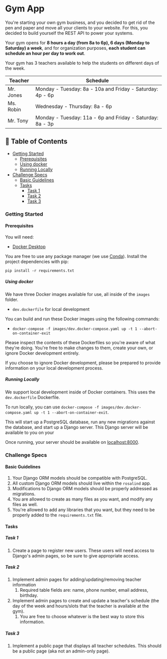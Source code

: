 # Gym App

You're starting your own gym business, and you decided to get rid of the pen and paper and move all your clients to your website. For this, you decided to build yourself the REST API to power your systems.

Your gym opens for **8 hours a day (from 8a to 6p), 6 days (Monday to Saturday) a week**, and for organization purposes, **each student can schedule an hour per day to work out**.

Your gym has 3 teachers available to help the students on different days of the week.

| Teacher   | Schedule                                              |
|-----------|-------------------------------------------------------|
| Mr. Jones | Monday - Tuesday: 8a - 10a and Friday - Saturday: 4p - 6p |
| Ms. Robin | Wednesday - Thursday: 8a - 6p                         |
| Mr. Tony  | Monday - Tuesday: 11a - 6p and Friday - Saturday: 8a - 3p |


## 📝 Table of Contents
- [Getting Started](#getting-started)
  - [Prerequisites](#prerequisites)
  - [Using docker](#using-docker)
  - [Running Locally](#running-locally)
- [Challenge Specs](#challenge-specs)
    - [Basic Guidelines](#basic-guidelines)
    - [Tasks](#tasks)
      - [Task 1](#task-1)
      - [Task 2](#task-2)
      - [Task 3](#task-3)

### Getting Started

#### Prerequisites

You will need:

- [Docker Desktop](https://www.docker.com/products/docker-desktop/)

You are free to use any package manager (we use [Conda](https://docs.conda.io/en/latest/)). Install the project dependencies with pip:
```
pip install -r requirements.txt
```

##### Using docker
We have three Docker images available for use, all inside of the `images` folder.

- `dev.dockerfile` for local development

You can build and run these Docker images using the following commands:

- `docker-compose -f images/dev.docker-compose.yaml up -t 1 --abort-on-container-exit`

Please inspect the contents of these Dockerfiles so you're aware of what they're doing. You're free to make changes to them, create your own, or ignore Docker development entirely.

If you choose to ignore Docker development, please be prepared to provide information on your local development process.

##### Running Locally

We support local development inside of Docker containers. This uses the `dev.dockerfile` Dockerfile.

To run locally, you can use `docker-compose -f images/dev.docker-compose.yaml up -t 1 --abort-on-container-exit`.

This will start up a PostgreSQL database, run any new migrations against the database, and start up a Django server. This Django server will be available to you on your 

Once running, your server should be available on [localhost:8000](http://localhost:8000/).

### Challenge Specs

#### Basic Guidelines

1. Your Django ORM models should be compatible with PostgreSQL.
2. All custom Django ORM models should live within the `rosalind` app.
3. Modifications to Django ORM models should be properly addressed as migrations. 
4. You are allowed to create as many files as you want, and modify any files as well. 
5. You're allowed to add any libraries that you want, but they need to be properly added to the `requirements.txt` file.

#### Tasks

##### Task 1
1. Create a page to register new users. These users will need access to Django's admin pages, so be sure to give appropriate access.

##### Task 2
1. Implement admin pages for adding/updating/removing teacher information
   1. Required table fields are: name, phone number, email address, birthday.
2. Implement admin pages to create and update a teacher's schedule (the day of the week and hours/slots that the teacher is available at the gym).
    1. You are free to choose whatever is the best way to store this information.

##### Task 3
1. Implement a public page that displays all teacher schedules. This should be a public page (aka not an admin-only page).
